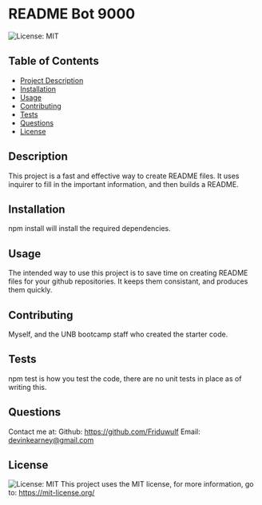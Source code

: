 
# README Bot 9000
![License: MIT](https://img.shields.io/badge/License-MIT-yellow.svg)

## Table of Contents
- [Project Description](#Description)
- [Installation](#Installation)
- [Usage](#Usage)
- [Contributing](#Contributing)
- [Tests](#Tests)
- [Questions](#Questions)
- [License](#License)

## Description
This project is a fast and effective way to create README files. It uses inquirer to fill in the important information, and then builds a README.

## Installation
npm install will install the required dependencies.

## Usage
The intended way to use this project is to save time on creating README files for your github repositories. It keeps them consistant, and produces them quickly.

## Contributing
Myself, and the UNB bootcamp staff who created the starter code.

## Tests
npm test is how you test the code, there are no unit tests in place as of writing this.

## Questions
Contact me at: 
Github: https://github.com/Friduwulf
Email: devinkearney@gmail.com

## License
![License: MIT](https://img.shields.io/badge/License-MIT-yellow.svg)
  This project uses the MIT license, for more information, go to: https://mit-license.org/
  